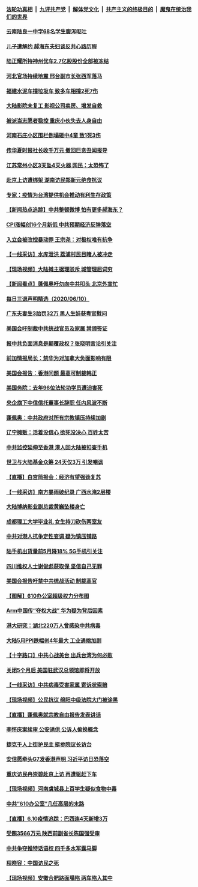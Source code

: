 ####  [法轮功真相](../../../../basic/blob/master/README.md?t=06111931) &nbsp;|&nbsp; [九评共产党](../../../../9ping.md/blob/master/README.md?t=06111931) &nbsp;|&nbsp; [解体党文化](../../../../jtdwh.md/blob/master/README.md?t=06111931)  &nbsp;|&nbsp; [共产主义的终极目的](../../../../gczydzjmd.md/blob/master/README.md?t=06111931) &nbsp;|&nbsp; [魔鬼在统治我们的世界](../../../../mgztzwmdsj.md/blob/master/README.md?t=06111931) 

#### [云南陆良一中学68名学生腹泻呕吐](../pages/nsc413/n12177596.md?t=06111931) 


#### [儿子遭解约 郝海东夫妇谈反共心路历程](../pages/nsc413/n12177592.md?t=06111931) 

#### [陆正耀所持神州优车2.7亿股股份全部被冻结](../pages/nsc413/n12177478.md?t=06111931) 

#### [河北官场持续地震 邢台副市长张西军落马](../pages/nsc413/n12177563.md?t=06111931) 

#### [福建水泥车撞垃圾车 致多车相撞2死7伤](../pages/nsc413/n12177529.md?t=06111931) 

#### [大陆影院未复工 影视公司卖房、增发自救](../pages/nsc413/n12176990.md?t=06111931) 

#### [被派当志愿者稳控 重庆小伙失去人身自由](../pages/nsc413/n12177367.md?t=06111931) 

#### [河南石庄小区围栏倒塌砸中4童 致1死3伤](../pages/nsc413/n12177281.md?t=06111931) 

#### [传华夏时报社长收千万元 撤回巨贪丑闻报导](../pages/nsc413/n12177154.md?t=06111931) 

#### [江苏常州小区3天坠4灭火器 网民：太恐怖了](../pages/nsc413/n12177239.md?t=06111931) 

#### [赴京上访遭绑架 湖南访民郑新元绝食抗议](../pages/nsc413/n12175357.md?t=06111931) 

#### [专家：疫情为台湾提供机会推动有利生存政策](../pages/nsc413/n12177000.md?t=06111931) 

#### [【新闻热点追踪】中共整顿微博 怕有更多郝海东？](../pages/nsc413/n12177010.md?t=06111931) 

#### [CPI涨幅创16个月新低 中共预期经济反弹落空](../pages/nsc413/n12176622.md?t=06111931) 

#### [入立会被改控暴动罪 王宗尧：对极权唯有抗争](../pages/nsc413/n12176218.md?t=06111931) 

#### [【一线采访】水库泄洪 荔浦村民目睹人被冲走](../pages/nsc413/n12176360.md?t=06111931) 

#### [【现场视频】大陆摊主据理驳斥 城管理屈词穷](../pages/nsc413/n12176179.md?t=06111931) 

#### [【新闻看点】蓬佩奥吁勿向中共叩头 北京外宣忙](../pages/nsc413/n12176379.md?t=06111931) 

#### [每日三退声明精选（2020/06/10）](../pages/nsc413/n12176700.md?t=06111931) 

#### [广东夫妻生3胎罚32万 黑人生娃获粤官慰问](../pages/nsc413/n12176456.md?t=06111931) 

#### [美国会吁制裁中共统战官员及家属 禁颁签证](../pages/nsc413/n12176503.md?t=06111931) 

#### [报中共负面消息是颠覆政权？张晓明言论引关注](../pages/nsc413/n12176242.md?t=06111931) 

#### [前加情报局长：禁华为对加拿大负面影响有限](../pages/nsc413/n12176197.md?t=06111931) 

#### [美国会报告：香港问题 最高可制裁韩正](../pages/nsc413/n12176223.md?t=06111931) 

#### [美国务院：去年96位法轮功学员遭迫害死](../pages/nsc413/n12176441.md?t=06111931) 

#### [央企旗下中信信托董事长辞职 任内风波不断](../pages/nsc413/n12176394.md?t=06111931) 

#### [蓬佩奥：中共政府对所有宗教镇压持续加剧](../pages/nsc413/n12176479.md?t=06111931) 

#### [辽宁摊贩：活着没信心 欲死没决心 百姓太苦](../pages/nsc413/n12176166.md?t=06111931) 

#### [中共监控延伸至香港 港人回大陆被扣查手机](../pages/nsc413/n12176247.md?t=06111931) 

#### [世卫与大陆基金众筹 24天仅3万 引发嘲讽](../pages/nsc413/n12176133.md?t=06111931) 

#### [【直播】白宫简报会：经济有望强劲复苏](../pages/nsc413/n12175422.md?t=06111931) 

#### [【一线采访】南方暴雨破纪录 广西水淹2层楼](../pages/nsc413/n12176135.md?t=06111931) 

#### [大陆博纳影业副总裁黄巍坠楼身亡](../pages/nsc413/n12176037.md?t=06111931) 

#### [成都理工大学毕业礼 女生持刀砍伤两室友](../pages/nsc413/n12176070.md?t=06111931) 

#### [中共对港人抗争定性变调 疑为镇压铺路](../pages/nsc413/n12175850.md?t=06111931) 

#### [陆手机出货量前5月降18% 5G手机引关注](../pages/nsc413/n12175894.md?t=06111931) 

#### [四川维权人士谢俊彪获取保 坚信自己无罪](../pages/nsc413/n12175967.md?t=06111931) 

#### [美国会报告吁禁中共统战活动 制裁高官](../pages/nsc413/n12175863.md?t=06111931) 

#### [【图解】610办公室超级权力分布图](../pages/nsc413/n12175739.md?t=06111931) 

#### [Arm中国传“夺权大战” 华为疑为背后因素](../pages/nsc413/n12175981.md?t=06111931) 

#### [港大研究：湖北220万人曾感染中共病毒](../pages/nsc413/n12175815.md?t=06111931) 

#### [大陆5月PPI跌幅创4年最大 工业通缩加剧](../pages/nsc413/n12175734.md?t=06111931) 

#### [【十字路口】中共心战美台 出兵台湾为何必败](../pages/nsc413/n12174209.md?t=06111931) 

#### [关闭5个月后 美国驻武汉总领馆即将开放](../pages/nsc413/n12175756.md?t=06111931) 

#### [【一线采访】中共病毒受害家属 寄诉状索赔](../pages/nsc413/n12175472.md?t=06111931) 

#### [【现场视频】公民抗议 绵阳中级法院大门被涂黑](../pages/nsc413/n12175494.md?t=06111931) 

#### [【直播】蓬佩奥就宗教自由报告发表讲话](../pages/nsc413/n12175332.md?t=06111931) 

#### [李怀庆案续审 公安诱供 公诉人偷换概念](../pages/nsc413/n12175420.md?t=06111931) 

#### [捷克千人上街护民主 挺参院议长访台](../pages/nsc413/n12175118.md?t=06111931) 

#### [安倍愿牵头G7发香港声明 习近平访日恐落空](../pages/nsc413/n12175524.md?t=06111931) 

#### [重庆访民冉崇碧赴京上访 再遭驱赶下车](../pages/nsc413/n12175176.md?t=06111931) 

#### [【现场视频】河南虞城县上百学生疑似食物中毒](../pages/nsc413/n12175177.md?t=06111931) 

#### [中共“610办公室”几任高层的末路](../pages/nsc413/n12151317.md?t=06111931) 

#### [【直播】6.10疫情追踪：巴西连4天新增3万](../pages/nsc413/n12175285.md?t=06111931) 


#### [受贿3566万元 陕西前副省长陈国强受审](../pages/nsc413/n12174848.md?t=06111931) 

#### [中共争夺推特话语权 四千多水军露马脚](../pages/nsc413/n12174552.md?t=06111931) 

#### [程晓容：中国访民之死](../pages/nsc413/n12174904.md?t=06111931) 

#### [【现场视频】安徽合肥路面塌陷 两车陷入其中](../pages/nsc413/n12174696.md?t=06111931) 

